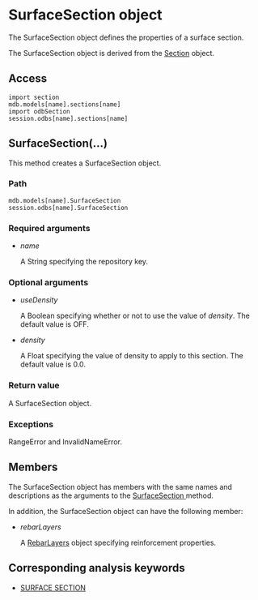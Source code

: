 # SurfaceSection object

The SurfaceSection object defines the properties of a surface section.

The SurfaceSection object is derived from the [Section](https://help.3ds.com/2022/english/DSSIMULIA_Established/SIMACAEKERRefMap/simaker-c-sectionpyc.htm?ContextScope=all) object.

## Access

```
import section
mdb.models[name].sections[name]
import odbSection
session.odbs[name].sections[name]
```

## SurfaceSection(...)



This method creates a SurfaceSection object.



### Path

```
mdb.models[name].SurfaceSection
session.odbs[name].SurfaceSection
```

### Required arguments

- *name*

  A String specifying the repository key.

### Optional arguments

- *useDensity*

  A Boolean specifying whether or not to use the value of *density*. The default value is OFF.

- *density*

  A Float specifying the value of density to apply to this section. The default value is 0.0.

### Return value

A SurfaceSection object.

### Exceptions

RangeError and InvalidNameError.



## Members

The SurfaceSection object has members with the same names and descriptions as the arguments to the [SurfaceSection ](https://help.3ds.com/2022/English/DSSIMULIA_Established/SIMACAEKERRefMap/simaker-c-surfacesectionpyc.htm?ContextScope=all#simaker-surfacesectionsurfacesectionpyc)method.

In addition, the SurfaceSection object can have the following member:

- *rebarLayers*

  A [RebarLayers](https://help.3ds.com/2022/English/DSSIMULIA_Established/SIMACAEKERRefMap/simaker-c-rebarlayerspyc.htm?ContextScope=all) object specifying reinforcement properties.



## Corresponding analysis keywords

- [SURFACE SECTION](https://help.3ds.com/2022/English/DSSIMULIA_Established/SIMACAEKEYRefMap/simakey-r-surfacesection.htm?ContextScope=all#simakey-r-surfacesection)